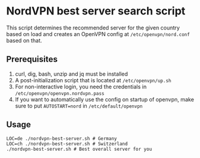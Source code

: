 # NordVPN best server search script

This script determines the recommended server for the given country based on load and creates an OpenVPN config at `/etc/openvpn/nord.conf` based on that.

## Prerequisites
1. curl, dig, bash, unzip and jq must be installed
2. A post-initialization script that is located at `/etc/openvpn/up.sh` 
3. For non-interactive login, you need the credentials in `/etc/openvpn/openvpn.nordvpn.pass`
4. If you want to automatically use the config on startup of openvpn, make sure to put `AUTOSTART=nord` in `/etc/default/openvpn`

## Usage
```shell script
LOC=de ./nordvpn-best-server.sh # Germany
LOC=ch ./nordvpn-best-server.sh # Switzerland
./nordvpn-best-server.sh # Best overall server for you 
```

